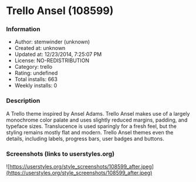 # Trello Ansel (108599)

### Information
- Author: stemwinder (unknown)
- Created at: unknown
- Updated at: 12/23/2014, 7:25:07 PM
- License: NO-REDISTRIBUTION
- Category: trello
- Rating: undefined
- Total installs: 663
- Weekly installs: 0


### Description
A Trello theme inspired by Ansel Adams. Trello Ansel makes use of a largely monochrome color palate and uses slightly reduced margins, padding, and typeface sizes. Translucence is used sparingly for a fresh feel, but the styling remains mostly flat and modern. Trello Ansel themes even the details, including labels, progress bars, user badges and buttons.


### Screenshots (links to userstyles.org)
![https://userstyles.org/style_screenshots/108599_after.jpeg](https://userstyles.org/style_screenshots/108599_after.jpeg)


